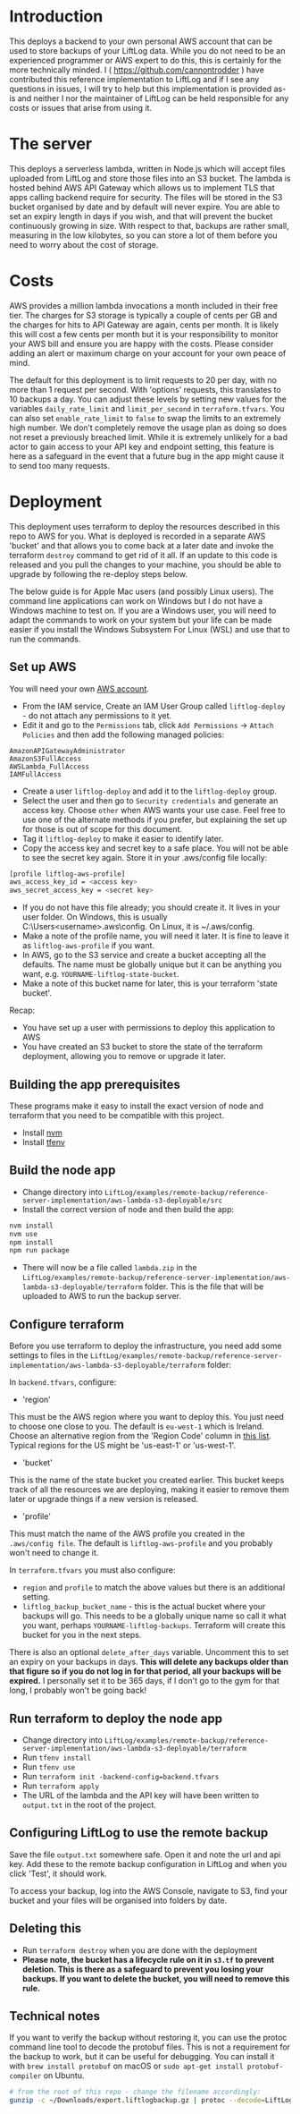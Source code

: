 # Introduction

This deploys a backend to your own personal AWS account that can be used to store backups of your LiftLog data. While you do not need to be an experienced programmer or AWS expert to do this, this is certainly for the more technically minded. I ( https://github.com/cannontrodder ) have contributed this reference implementation to LiftLog and if I see any questions in issues, I will try to help but this implementation is provided as-is and neither I nor the maintainer of LiftLog can be held responsible for any costs or issues that arise from using it.

# The server

This deploys a serverless lambda, written in Node.js which will accept files uploaded from LiftLog and store those files into an S3 bucket. The lambda is hosted behind AWS API Gateway which allows us to implement TLS that apps calling backend require for security. The files will be stored in the S3 bucket organised by date and by default will never expire. You are able to set an expiry length in days if you wish, and that will prevent the bucket continuously growing in size. With respect to that, backups are rather small, measuring in the low kilobytes, so you can store a lot of them before you need to worry about the cost of storage.

# Costs

AWS provides a million lambda invocations a month included in their free tier. The charges for S3 storage is typically a couple of cents per GB and the charges for hits to API Gateway are again, cents per month. It is likely this will cost a few cents per month but it is your responsibility to monitor your AWS bill and ensure you are happy with the costs. Please consider adding an alert or maximum charge on your account for your own peace of mind.

The default for this deployment is to limit requests to 20 per day, with no more than 1 request per second. With 'options' requests, this translates to 10 backups a day. You can adjust these levels by setting new values for the variables `daily_rate_limit` and `limit_per_second` in `terraform.tfvars`. You can also set `enable_rate_limit` to `false` to swap the limits to an extremely high number. We don’t completely remove the usage plan as doing so does not reset a previously breached limit. While it is extremely unlikely for a bad actor to gain access to your API key and endpoint setting, this feature is here as a safeguard in the event that a future bug in the app might cause it to send too many requests.

# Deployment

This deployment uses terraform to deploy the resources described in this repo to AWS for you. What is deployed is recorded in a separate AWS 'bucket' and that allows you to come back at a later date and invoke the terraform `destroy` command to get rid of it all. If an update to this code is released and you pull the changes to your machine, you should be able to upgrade by following the re-deploy steps below.

The below guide is for Apple Mac users (and possibly Linux users). The command line applications can work on Windows but I do not have a Windows machine to test on. If you are a Windows user, you will need to adapt the commands to work on your system but your life can be made easier if you install the Windows Subsystem For Linux (WSL) and use that to run the commands.

## Set up AWS

You will need your own [AWS account](https://aws.amazon.com/free/).

* From the IAM service, Create an IAM User Group called `liftlog-deploy` - do not attach any permissions to it yet.
* Edit it and go to the `Permissions` tab, click `Add Permissions` -> `Attach Policies` and then add the following managed policies:
```
AmazonAPIGatewayAdministrator
AmazonS3FullAccess
AWSLambda_FullAccess
IAMFullAccess
```
* Create a user `liftlog-deploy` and add it to the `liftlog-deploy` group.
* Select the user and then go to `Security credentials` and generate an access key. Choose `other` when AWS wants your use case. Feel free to use one of the alternate methods if you prefer, but explaining the set up for those is out of scope for this document.
* Tag it `liftlog-deploy` to make it easier to identify later.
* Copy the access key and secret key to a safe place. You will not be able to see the secret key again. Store it in your .aws/config file locally:

```bash
[profile liftlog-aws-profile]
aws_access_key_id = <access key>
aws_secret_access_key = <secret key>
``` 
* If you do not have this file already; you should create it. It lives in your user folder. On Windows, this is usually C:\Users\<username>\.aws\config. On Linux, it is ~/.aws/config.
* Make a note of the profile name, you will need it later. It is fine to leave it as `liftlog-aws-profile` if you want.
* In AWS, go to the S3 service and create a bucket accepting all the defaults. The name must be globally unique but it can be anything you want, e.g. `YOURNAME-liftlog-state-bucket`.
* Make a note of this bucket name for later, this is your terraform 'state bucket'.

Recap:

* You have set up a user with permissions to deploy this application to AWS
* You have created an S3 bucket to store the state of the terraform deployment, allowing you to remove or upgrade it later.
  
## Building the app prerequisites

These programs make it easy to install the exact version of node and terraform that you need to be compatible with this project.

* Install [nvm](https://github.com/nvm-sh/nvm)
* Install [tfenv](https://github.com/tfutils/tfenv)

## Build the node app

* Change directory into `LiftLog/examples/remote-backup/reference-server-implementation/aws-lambda-s3-deployable/src`
* Install the correct version of node and then build the app: 
  
```bash
nvm install
nvm use
npm install
npm run package
```
* There will now be a file called `lambda.zip` in the `LiftLog/examples/remote-backup/reference-server-implementation/aws-lambda-s3-deployable/terraform` folder. This is the file that will be uploaded to AWS to run the backup server.

## Configure terraform

Before you use terraform to deploy the infrastructure, you need add some settings to files in the `LiftLog/examples/remote-backup/reference-server-implementation/aws-lambda-s3-deployable/terraform` folder:

In `backend.tfvars`, configure:

* 'region'

This must be the AWS region where you want to deploy this. You just need to choose one close to you. The default is `eu-west-1` which is Ireland. Choose an alternative region from the 'Region Code' column in [this list](https://www.aws-services.info/regions.html). Typical regions for the US might be 'us-east-1' or 'us-west-1'.

* 'bucket'

This is the name of the state bucket you created earlier. This bucket keeps track of all the resources we are deploying, making it easier to remove them later or upgrade things if a new version is released.

* 'profile'

This must match the name of the AWS profile you created in the `.aws/config file`. The default is `liftlog-aws-profile` and you probably won't need to change it.

In `terraform.tfvars` you must also configure:

- `region` and `profile` to match the above values but there is an additional setting.
- `liftlog_backup_bucket_name` - this is the actual bucket where your backups will go. This needs to be a globally unique name so call it what you want, perhaps `YOURNAME-liftlog-backups`. Terraform will create this bucket for you in the next steps.

There is also an optional `delete_after_days` variable. Uncomment this to set an expiry on your backups in days. **This will delete any backups older than that figure so if you do not log in for that period, all your backups will be expired.** I personally set it to be 365 days, if I don't go to the gym for that long, I probably won't be going back!

## Run terraform to deploy the node app

* Change directory into `LiftLog/examples/remote-backup/reference-server-implementation/aws-lambda-s3-deployable/terraform`
* Run `tfenv install`
* Run `tfenv use`
* Run `terraform init -backend-config=backend.tfvars`
* Run `terraform apply`
* The URL of the lambda and the API key will have been written to `output.txt` in the root of the project.

## Configuring LiftLog to use the remote backup

Save the file `output.txt` somewhere safe. Open it and note the url and api key. Add these to the remote backup configuration in LiftLog and when you click 'Test', it should work.

To access your backup, log into the AWS Console, navigate to S3, find your bucket and your files will be organised into folders by date.

## Deleting this 

* Run `terraform destroy` when you are done with the deployment
* **Please note, the bucket has a lifecycle rule on it in `s3.tf` to prevent deletion. This is there as a safeguard to prevent you losing your backups. If you want to delete the bucket, you will need to remove this rule.**

## Technical notes

If you want to verify the backup without restoring it, you can use the protoc command line tool to decode the protobuf files. This is not a requirement for the backup to work, but it can be useful for debugging. You can install it with `brew install protobuf` on macOS or `sudo apt-get install protobuf-compiler` on Ubuntu.

```bash
# from the root of this repo - change the filename accordingly:
gunzip -c ~/Downloads/export.liftlogbackup.gz | protoc --decode=LiftLog.Ui.Models.ExportedDataDao.ExportedDataDaoV2 --proto_path=proto ExportedDataDao/ExportedDataDaoV2.proto
```
